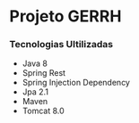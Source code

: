 # Projeto GERRH #

### Tecnologias Ultilizadas ###

* Java 8
* Spring Rest
* Spring Injection Dependency
* Jpa 2.1
* Maven
* Tomcat 8.0